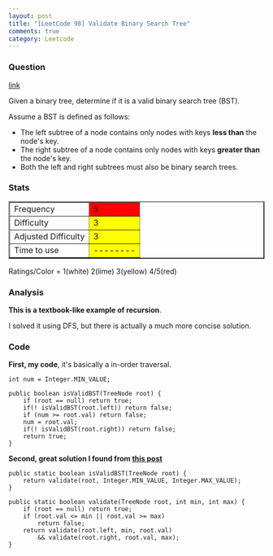 ```yaml
---
layout: post
title: "[LeetCode 98] Validate Binary Search Tree"
comments: true
category: Leetcode
---
```


### Question

[link](https://oj.leetcode.com/problems/validate-binary-search-tree/)

<div class="question-content">
            <p></p><p>
Given a binary tree, determine if it is a valid binary search tree (BST).
</p>

<p>
Assume a BST is defined as follows:
</p><ul>
<li>The left subtree of a node contains only nodes with keys <b>less than</b> the node's key.</li>
<li>The right subtree of a node contains only nodes with keys <b>greater than</b> the node's key.</li>
<li>Both the left and right subtrees must also be binary search trees.</li>
</ul>
<p></p>
<p></p>
          </div>

### Stats

<table border="2">
	<tr>
		<td>Frequency</td>
		<td bgcolor="red">5</td>
	</tr>
	<tr>
		<td>Difficulty</td>
		<td bgcolor="yellow">3</td>
	</tr>
	<tr>
		<td>Adjusted Difficulty</td>
		<td bgcolor="yellow">3</td>
	</tr>
	<tr>
		<td>Time to use</td>
		<td bgcolor="yellow">--------</td>
	</tr>
</table>

Ratings/Color = 1(white) 2(lime) 3(yellow) 4/5(red)

### Analysis

**This is a textbook-like example of recursion**.

I solved it using DFS, but there is actually a much more concise solution.

### Code

**First, my code**, it's basically a in-order traversal.

    int num = Integer.MIN_VALUE;

    public boolean isValidBST(TreeNode root) {
        if (root == null) return true;
        if(! isValidBST(root.left)) return false;
        if (num >= root.val) return false;
        num = root.val;
        if(! isValidBST(root.right)) return false;
        return true;
    }

**Second, great solution I found from [this post](http://www.programcreek.com/2012/12/leetcode-validate-binary-search-tree-java/)**

    public static boolean isValidBST(TreeNode root) {
        return validate(root, Integer.MIN_VALUE, Integer.MAX_VALUE);
    }

    public static boolean validate(TreeNode root, int min, int max) {
        if (root == null) return true;
        if (root.val <= min || root.val >= max)
            return false;
        return validate(root.left, min, root.val)
        	&& validate(root.right, root.val, max);
    }
